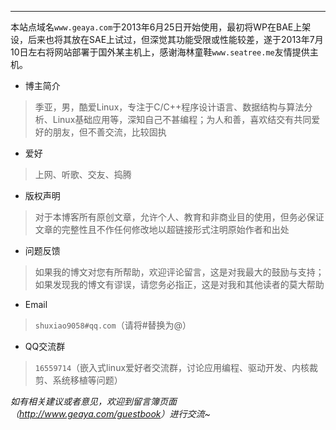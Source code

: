 ---

本站点域名`www.geaya.com`于2013年6月25日开始使用，最初将WP在BAE上架设，后来也将其放在SAE上试过，但深觉其功能受限或性能较差，遂于2013年7月10日左右将网站部署于国外某主机上，感谢海林童鞋`www.seatree.me`友情提供主机。

- 博主简介
> 季亚，男，酷爱Linux，专注于C/C++程序设计语言、数据结构与算法分析、Linux基础应用等，深知自己不甚编程；为人和善，喜欢结交有共同爱好的朋友，但不善交流，比较固执

- 爱好

> 上网、听歌、交友、捣腾

- 版权声明

> 对于本博客所有原创文章，允许个人、教育和非商业目的使用，但务必保证文章的完整性且不作任何修改地以超链接形式注明原始作者和出处

- 问题反馈

> 如果我的博文对您有所帮助，欢迎评论留言，这是对我最大的鼓励与支持；如果发现我的博文有谬误，请您务必指正，这是对我和其他读者的莫大帮助

- Email

> `shuxiao9058#qq.com`（请将#替换为@）

- QQ交流群

> `16559714`（嵌入式linux爱好者交流群，讨论应用编程、驱动开发、内核裁剪、系统移植等问题）

*如有相关建议或者意见，欢迎到留言簿页面（<http://www.geaya.com/guestbook>）进行交流~*
